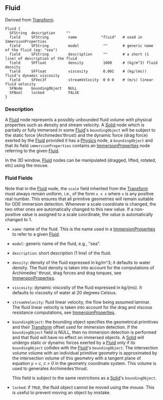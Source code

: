 ## Fluid

Derived from [Transform](#transform).

```
Fluid {
  SFString  description     ""
  field     SFString         name           "fluid"   # used in ImmersionProperties
  field     SFString         model           ""       # generic name of the fluid (eg: "sea")
  field     SFString         description     ""       # a short (1 line) of description of the fluid
  field     SFFloat          density         1000     # (kg/m^3) fluid density
  field     SFFloat          viscosity       0.001    # (kg/(ms)) fluid's dynamic viscosity
  field     SFVec3f          streamVelocity  0 0 0    # (m/s) linear fluid velocity
  SFNode    boundingObject   NULL
  SFBool    locked           FALSE
}
```

### Description

A [Fluid](#fluid) node represents a possibly unbounded fluid volume with
physical properties such as density and stream velocity. A [Solid](#solid) node
which is partially or fully immersed in some [Fluid](#fluid)'s `boundingObject`
will be subject to the static force (Archimedes'thrust) and the dynamic force
(drag force) exerted by the [Fluid](#fluid) provided it has a
[Physics](#physics) node, a `boundingObject` and that its field
`immersionProperties` contains an [ImmersionProperties](#immersionproperties)
node referring to the given [Fluid](#fluid).

In the 3D window, [Fluid](#fluid) nodes can be manipulated (dragged, lifted,
rotated, etc) using the mouse.

### Fluid Fields

Note that in the [Fluid](#fluid) node, the `scale` field inherited from the
[Transform](#transform) must always remain uniform, i.e., of the form `x x x`
where `x` is any positive real number. This ensures that all primitive
geometries will remain suitable for ODE immersion detection. Whenever a scale
coordinate is changed, the two other ones are automatically changed to this new
value. If a non-positive value is assigned to a scale coordinate, the value is
automatically changed to 1.

- `name`: name of the fluid. This is the name used in a
[ImmersionProperties](#immersionproperties) to refer to a given [Fluid](#fluid).

- `model`: generic name of the fluid, e.g., "sea".

- `description`: short description (1 line) of the fluid.

- `density`: density of the fluid expressed in kg/m^3; it defaults to water
density. The fluid density is taken into account for the computations of
Archimedes' thrust, drag forces and drag torques, see
[ImmersionProperties](#immersionproperties).

- `viscosity`: dynamic viscosity of the fluid expressed in kg/(ms). It defaults to
viscosity of water at 20 degrees Celsius.

- `streamVelocity`: fluid linear velocity, the flow being assumed laminar. The
fluid linear velocity is taken into account for the drag and viscous resistance
computations, see [ImmersionProperties](#immersionproperties).

- `boundingObject`: the bounding object specifies the geometrical primitives and
their [Transform](#transform) offset used for immersion detection. If the
`boundingObject` field is NULL, then no immersion detection is performed and
that fluid will have no effect on immersed objects. A [Solid](#solid) will
undergo static or dynamic forces exerted by a [Fluid](#fluid) only if its
`boundingObject` collides with the [Fluid](#fluid)'s `boundingObject`. The
intersection volume volume with an individual primitive geometry is approximated
by the intersection volume of this geometry with a tangent plane of equation *y
= c, c > 0* in the geometry coordinate system. This volume is used to generates
Archimedes'thrust.

    This field is subject to the same restrictions as a [Solid](#solid)'s
    `boundingObject`.

- `locked`: if `TRUE`, the fluid object cannot be moved using the mouse. This is
useful to prevent moving an object by mistake.

